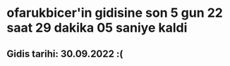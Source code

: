 # ofarukbicer'in gidisine son 5 gun 22 saat 29 dakika 05 saniye kaldi

## Gidis tarihi: 30.09.2022 :(